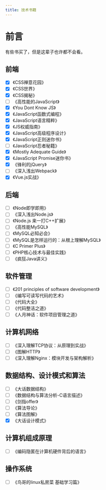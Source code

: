```yaml
---
title: 技术书籍
---
```


# 前言
有些书买了，但是这辈子也许都不会看。

## 前端
- [x] 《CSS禅意花园》
- [x] 《CSS世界》
- [x] 《CSS揭秘》
- [ ] 《高性能的JavaScript》
- [x] 《You Dont Know JS》
- [x] 《JavaScript函数式编程》
- [x] 《JavaScript语言精粹》
- [x] 《JS权威指南》
- [x] 《JavaScript高级程序设计》
- [x] 《JavaScript正则迷你书》
- [ ] 《JavaScript忍者秘籍》
- [x] 《Mostly Adequate Guide》
- [x] 《JavaScript Promise迷你书》
- [x] 《锋利的jQuery》
- [ ] 《深入浅出Webpack》
- [x] 《Vue.js实战》

## 后端
- [ ] 《Node即学即用》
- [ ] 《深入浅出Node.js》
- [ ] 《Node.js 来一打C++扩展》
- [ ] 《高性能MySQL》
- [ ] 《MySQL必知必会》
- [ ] 《MySQL是怎样运行的：从根上理解MySQL》
- [ ] 《C Primer Plus》
- [ ] 《PHP核心技术与最佳实践》
- [ ] 《疯狂Java讲义》

## 软件管理
- [ ] 《201 principles of software development》
- [ ] 《编写可读写代码的艺术》
- [ ] 《代码大全》
- [ ] 《代码整洁之道》
- [ ] 《人月神话：软件项目管理之道》

## 计算机网络
- [ ] 《深入理解TCP协议：从原理到实战》
- [ ] 《图解HTTP》
- [ ] 《深入理解Nginx：模块开发与架构解析》

## 数据结构、设计模式和算法
- [ ] 《大话数据结构》
- [ ] 《数据结构与算法分析-C语言描述》
- [ ] 《剑指offer》
- [ ] 《算法导论》
- [ ] 《算法图解》
- [x] 《大话设计模式》

## 计算机组成原理
- [ ] 《编码隐匿在计算机硬件背后的语言》

## 操作系统
- [ ] 《鸟哥的linux私房菜 基础学习篇》
